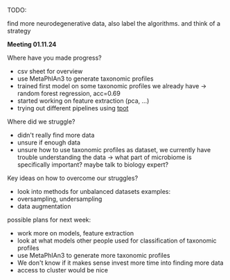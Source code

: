 TODO:


find more neurodegenerative data, also label the algorithms. and think of a strategy


**Meeting 01.11.24**

Where have you made progress?

- csv sheet for overview
- use MetaPhlAn3 to generate taxonomic profiles
- trained first model on some taxonomic profiles we already have
    -> random forest regression, acc=0.69
- started working on feature extraction (pca, ...)
- trying out different pipelines using [tpot](http://epistasislab.github.io/tpot/)


Where did we struggle?
- didn't really find more data
- unsure if enough data
- unsure how to use taxonomic profiles as dataset, we currently have trouble understanding the data
    -> what part of microbiome is specifically important? maybe talk to biology expert?

Key ideas on how to overcome our struggles?

- look into methods for unbalanced datasets
examples:
- oversampling, undersampling
- data augmentation

possible plans for next week:

- work more on models, feature extraction
- look at what models other people used for classification of taxonomic profiles
- use MetaPhIAn3 to generate more taxonomic profiles
- We don't know if it makes sense invest more time into finding more data
- access to cluster would be nice